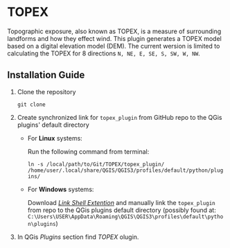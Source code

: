 # TOPEX
Topographic exposure, also known as TOPEX, is a measure of surrounding landforms and how they effect wind. This plugin generates a TOPEX model based on a digital elevation model (DEM).
The current wersion is limited to calculating the TOPEX for 8 directions `N, NE, E, SE, S, SW, W, NW`.

## Installation Guide
1. Clone the repository

    `git clone`

2. Create synchronized link for `topex_plugin` from GitHub repo to the QGis plugins' default directory

    - For **Linux** systems:

        Run the following command from terminal:

        `ln -s /local/path/to/Git/TOPEX/topex_plugin/ /home/user/.local/share/QGIS/QGIS3/profiles/default/python/plugins/`

    - For **Windows** systems:

        Download [*Link Shell Extention*](https://schinagl.priv.at/nt/hardlinkshellext/linkshellextension.html) and manually link the `topex_plugin` from repo to the QGis plugins default directory (possibly found at: `C:\Users\USER\AppData\Roaming\QGIS\QGIS3\profiles\default\python\plugins`)

3. In QGis *Plugins* section find *TOPEX* olugin.
